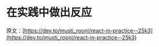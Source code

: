 # 在实践中做出反应

原文：[https://dev.to/musti_rooni/react-in-practice--25k3](https://dev.to/musti_rooni/react-in-practice--25k3)